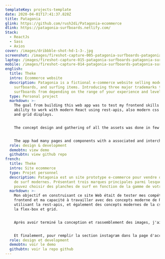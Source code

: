 ```yaml
---
templateKey: projects-template
date: 2020-04-01T17:41:37.828Z
title: Patagonia
glink: https://github.com/rush2di/Patagonia-ecommerce
dlink: https://patagonia-surfboards.netlify.com/
Stack:
  - ReactJs
  - Sass
  - Axios
cover: /images/dribbble-shot-hd-1-3-.jpg
screenshot: /images/fireshot-capture-005-patagonia-surfboards-patagonia-surfboards.netlify.app.png
laptop: /images/fireshot-capture-015-patagonia-surfboards-patagonia-surfboards.netlify.app.png
mobile: /images/fireshot-capture-014-patagonia-surfboards-patagonia-surfboards.netlify.app.png
english:
  title: Theke
  intro: Ecommerce website
  description: Patagonia is a fictional e-commerce website selling modern
    surfboards, and surfing items. Introducing three major trademarks to chose
    surfboards from depending on the range of your experience and level.
  type: Personal project
  markdown: >-
    The goal from building this web app was to test my frontend skills and my
    ability to work with modern React using rest-apis, also modern css with flex
    and grid displays. 


    The concept design and gathering of all the assets was done in few hours and I started my development planing, the first problem I had to deal with is building products' data structure.Therefore I used a json file to store every product under it's own trademark, category, and id which properly facilitate managing and working with data on the frontend code.


    The app had many pages and components with a associated and interchangeable state, I chosed React to build the app to solve this problems using it's context api, another problem I had to undertake was sourcing images from instagram to a component on the home page and increase the overall performance of the app, as a solution I used an instagram query link api along with Axios to fetch the required assets and I applied code splitting with suspense and react.lazy for the pages.
  role: design & development
  demobtn: view demo
  githubtn: view github repo
french:
  title: Theke
  intro: Site ecommerce
  type: Projet personnel
  description: Patagonia est un site prototype e-commerce pour vendre des planches
    de surf modernes. Présentant trois marques principales parmi lesquelles vous
    pouvez choisir des planches de surf en fonction de la gamme de votre niveau.
  markdown: >-
    Mon objectif en construisant ce site Web était de tester mes compétences
    frontend et ma capacité à travailler avec des concepts moderne de React en
    utilisant la rest-apis, et également des concepts modernes de la css comme
    la flex-box et grid.


    Après avoir terminé la conception et rassemblement des images, j'ai commencé a planifié pour mon développement, donc la première chose à laquelle j'ai dû faire est la structure de données de mes produits, laquelle j'ai utilisé un fichier json pour stocker chaque produit sous sa propre marque et catégorie.


    Et finalement, pour remplir la section instagram dans la page d'accueil. J'ai utilisé Axios pour récupérer les 6 dernières images d'une page de sur Instagram en utilisant une adresse query d'instagram, et j'ai appliqué le code splitting avec suspense et react.lazy pour les pages.
  role: design et development
  demobtn: voir le demo
  githubtn: voir la repo github
---
```


